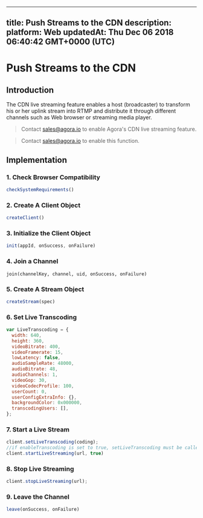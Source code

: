 
---
title: Push Streams to the CDN
description: 
platform: Web
updatedAt: Thu Dec 06 2018 06:40:42 GMT+0000 (UTC)
---
# Push Streams to the CDN
## Introduction

The CDN live streaming feature enables a host (broadcaster) to transform his or her uplink stream into RTMP and distribute it through different channels such as Web browser or streaming media player. 

> Contact sales@agora.io to enable Agora's CDN live streaming feature. 

> Contact [sales@agora.io](mailto:sales@agora.io) to enable this function.

## Implementation

### 1. Check Browser Compatibility

```javascript
checkSystemRequirements()
```

### 2. Create A Client Object

```javascript
createClient()
```

### 3. Initialize the Client Object

```javascript
init(appId, onSuccess, onFailure)
```

### 4. Join a Channel

```
join(channelKey, channel, uid, onSuccess, onFailure)
```

### 5. Create A Stream Object

```javascript
createStream(spec)
```

### 6. Set Live Transcoding

```javascript
var LiveTranscoding = {
  width: 640,
  height: 360,
  videoBitrate: 400,
  videoFramerate: 15,
  lowLatency: false,
  audioSampleRate: 48000,
  audioBitrate: 48,
  audioChannels: 1,
  videoGop: 30,
  videoCodecProfile: 100,
  userCount: 0,
  userConfigExtraInfo: {},
  backgroundColor: 0x000000,
  transcodingUsers: [],
};
```

### 7. Start a Live Stream

```javascript
client.setLiveTranscoding(coding);
//if enableTranscoding is set to true, setLiveTranscoding must be called before _startLiveStreaming
client.startLiveStreaming(url, true)
```

### 8. Stop Live Streaming

```javascript
client.stopLiveStreaming(url);
```

### 9. Leave the Channel

```javascript
leave(onSuccess, onFailure)
```
